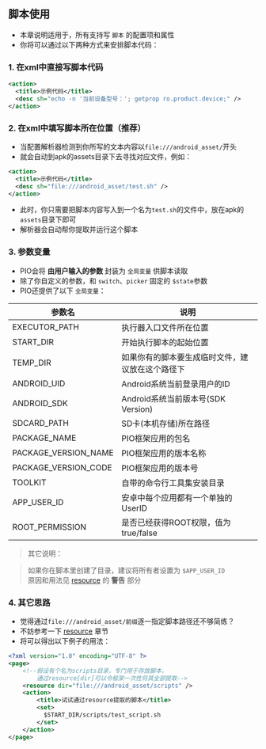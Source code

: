 
## 脚本使用
- 本章说明适用于，所有支持写 `脚本` 的配置项和属性
- 你将可以通过以下两种方式来安排脚本代码：

### 1. 在xml中直接写脚本代码

```xml
<action>
  <title>示例代码</title>
  <desc sh="echo -n '当前设备型号：'; getprop ro.product.device;" />
</action>
```

### 2. 在xml中填写脚本所在位置（**推荐**）
- 当配置解析器检测到你所写的文本内容以`file:///android_asset/`开头
- 就会自动到apk的assets目录下去寻找对应文件，例如：

```xml
<action>
  <title>示例代码</title>
  <desc sh="file:///android_asset/test.sh" />
</action>
```

- 此时，你只需要把脚本内容写入到一个名为`test.sh`的文件中，放在apk的`assets`目录下即可
- 解析器会自动帮你提取并运行这个脚本


### 3. 参数变量
- PIO会将 **由用户输入的参数** 封装为 `全局变量` 供脚本读取
- 除了你自定义的参数，和 `switch`、`picker` 固定的 `$state`参数
- PIO还提供了以下 `全局变量`：

| 参数名 | 说明 |
| - | - |
| EXECUTOR_PATH | 执行器入口文件所在位置 |
| START_DIR | 开始执行脚本的起始位置 |
| TEMP_DIR | 如果你有的脚本要生成临时文件，建议放在这个路径下 |
| ANDROID_UID | Android系统当前登录用户的ID |
| ANDROID_SDK | Android系统当前版本号(SDK Version) |
| SDCARD_PATH | SD卡(本机存储)所在路径 |
| PACKAGE_NAME | PIO框架应用的包名 |
| PACKAGE_VERSION_NAME | PIO框架应用的版本名称 |
| PACKAGE_VERSION_CODE | PIO框架应用的版本号 |
| TOOLKIT | 自带的命令行工具集安装目录 |
| APP_USER_ID | 安卓中每个应用都有一个单独的UserID |
| ROOT_PERMISSION | 是否已经获得ROOT权限，值为true/false |

> 其它说明：<br/>

> 如果你在脚本里创建了目录，建议将所有者设置为 `$APP_USER_ID` <br/>
> 原因和用法见 [resource](./Resource.md) 的 **警告** 部分


### 4. 其它思路
- 觉得通过`file:///android_asset/前缀`逐一指定脚本路径还不够简练？
- 不妨参考一下 [resource](./Resource.md) 章节
- 将可以得出以下例子的用法：

```xml
<?xml version="1.0" encoding="UTF-8" ?>
<page>
    <!--假设有个名为scripts目录，专门用于存放脚本，
        通过resource[dir]可以令框架一次性将其全部提取-->
    <resource dir="file:///android_asset/scripts" />
    <action>
        <title>试试通过resource提取的脚本</title>
        <set>
          $START_DIR/scripts/test_script.sh
        </set>
    </action>
</page>
```
